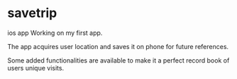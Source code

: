 # savetrip
ios app
 Working on my first app.
 
 The app acquires user location and saves it on phone for future references.
 
 Some added functionalities are available to make it a perfect record book of users unique visits.
